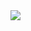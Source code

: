 <img src="https://drive.google.com/file/d/1e0TB6_mYumhGPcnB75qdrfq0Cb27du-O/view?usp=drive_link" />
